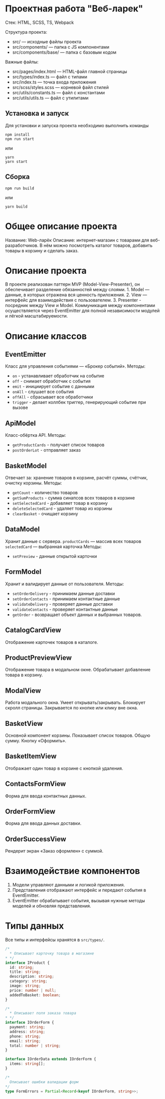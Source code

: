# Проектная работа "Веб-ларек"

Стек: HTML, SCSS, TS, Webpack

Структура проекта:
- src/ — исходные файлы проекта
- src/components/ — папка с JS компонентами
- src/components/base/ — папка с базовым кодом

Важные файлы:
- src/pages/index.html — HTML-файл главной страницы
- src/types/index.ts — файл с типами
- src/index.ts — точка входа приложения
- src/scss/styles.scss — корневой файл стилей
- src/utils/constants.ts — файл с константами
- src/utils/utils.ts — файл с утилитами

## Установка и запуск
Для установки и запуска проекта необходимо выполнить команды

```
npm install
npm run start
```

или

```
yarn
yarn start
```
## Сборка

```
npm run build
```

или

```
yarn build
```

# Общее описание проекта
  Название: Web-ларёк
  Описание: интернет-магазин с товарами для веб-разработчиков. В нём можно посмотреть каталог товаров, добавить товары в корзину и сделать заказ. 

# Описание проекта
  В проекте реализован паттерн MVP (Model-View-Presenter), он обеспечивает разделение обязанностей между слоями.
    1. Model — данные, в которых отражена вся ценность приложения.
    2. View — интерфейс для взаимодействия с пользователем.
    3. Presenter - посредник между View и Model.
  Коммуникация между компонентами осуществляется через EventEmitter для полной независимости модулей и лёгкой масштабируемости.

# Описание классов

## EventEmitter
  Класс для управления событиями — «Брокер событий».
  Методы:
  - `on` - устанавливает обработчик на событие
  - `off` - снимает обработчик с события
  - `emit` - инициирует событие с данными
  - `onAll` - слушает все события
  - `offAll` - сбрасывает все обработчики
  - `trigger` - делает коллбек триггер, генерирующий событие при вызове

## ApiModel
  Класс-обёртка API.
  Методы:
  - `getProductCards` - получает список товаров
  - `postOrderLot` - отправляет заказ

## BasketModel
  Отвечает за: хранение товаров в корзине, расчёт суммы, счётчик, очистку корзины.
  Методы:
  - `getCount` - количество товаров
  - `getSumProducts` - сумма синапсов всех товаров в корзине
  - `setSelectedСard` - добавляет товар в корзину
  - `deleteSelectedCard` - удаляет товар из корзины
  - `clearBasket` - очищает корзину

## DataModel
  Хранит данные с сервера.
  `productCards` — массив всех товаров
  `selectedCard` — выбранная карточка
  Методы:
  - `setPreview` - данные открытой карточки

## FormModel
  Хранит и валидирует данные от пользователя.
  Методы:
  - `setOrderDelivery` - принимаем данные доставки
  - `setOrderContacts` - принимаем контактные данные
  - `validateDelivery` - проверяет данные доставки
  - `validateContacts` - проверяет контактные данные
  - `getOrder` - возвращает объект данных и выбранных товаров.

## CatalogCardView
  Отображение карточек товаров в каталоге.

## ProductPreviewView
  Отображение товара в модальном окне.
  Обрабатывает добавление товара в корзину.

## ModalView
  Работа модального окна.
  Умеет открывать/закрывать. Блокирует скролл страницы. Закрывается по кнопке или клику вне окна.

## BasketView
  Основной компонент корзины.
  Показывает список товаров. Общую сумму. Кнопку «Оформить».

## BasketItemView
  Отображает один товар в корзине с кнопкой удаления.

## ContactsFormView
  Форма для ввода контактных данных.

## OrderFormView
  Форма для ввода данных доставки.

## OrderSuccessView
  Рендерит экран «Заказ оформлен» с суммой.

# Взаимодействие компонентов
  1. Модели управляют данными и логикой приложения.
  2. Представления отображают интерфейс и передают события в EventEmitter.
  3. EventEmitter обрабатывает события, вызывая нужные методы моделей и обновляя представления.

# Типы данных
  Все типы и интерфейсы хранятся в `src/types/`.

```ts
/*
  * Описывает карточку товара в магазине
* */
interface IProduct {
  id: string;
  title: string;
  description: string;
  category: string;
  image: string;
  price: number | null;
  addedToBasket: boolean;
}

/*
  * Описывает поля заказа товара
* */
interface IOrderForm {
  payment: string;
  address: string;
  phone: string;
  email: string;
  total: number | string;
}

interface IOrderData extends IOrderForm {
  items: string[];
}

/*
  Описывает ошибки валидации форм
*/
type FormErrors = Partial<Record<keyof IOrderForm, string>>;
```
